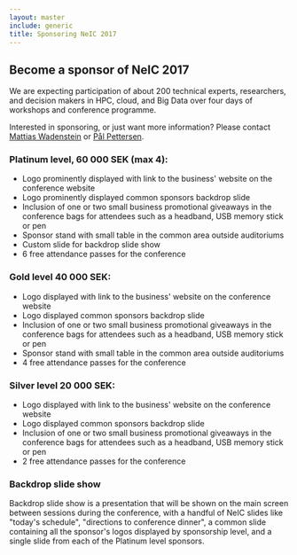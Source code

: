 ```yaml
---
layout: master
include: generic
title: Sponsoring NeIC 2017
---
```


## Become a sponsor of NeIC 2017

We are expecting participation of about 200 technical experts, researchers, and decision makers in HPC, cloud, and Big Data over four
days of workshops and conference programme.

Interested in sponsoring, or just want more information?
Please contact [Mattias Wadenstein](mailto:maswan@ndgf.org) or [Pål Pettersen](mailto:paal.pettersen@nordforsk.org).


### Platinum level, 60 000 SEK (max 4):

* Logo prominently displayed with link to the business' website on the conference website
* Logo prominently displayed common sponsors backdrop slide
* Inclusion of one or two small business promotional giveaways in the conference bags for attendees such as a headband, USB memory stick or pen
* Sponsor stand with small table in the common area outside auditoriums
* Custom slide for backdrop slide show
* 6 free attendance passes for the conference


### Gold level 40 000 SEK:

* Logo displayed with link to the business' website on the conference website
* Logo displayed common sponsors backdrop slide
* Inclusion of one or two small business promotional giveaways in the conference bags for attendees such as a headband, USB memory stick or pen
* Sponsor stand with small table in the common area outside auditoriums
* 4 free attendance passes for the conference


### Silver level 20 000 SEK:

* Logo displayed with link to the business' website on the conference website
* Logo displayed common sponsors backdrop slide
* Inclusion of one or two small business promotional giveaways in the conference bags for attendees such as a headband, USB memory stick or pen
* 2 free attendance passes for the conference


### Backdrop slide show

Backdrop slide show is a presentation that will be shown on the main screen
between sessions during the conference, with a handful of NeIC slides like
"today's schedule", "directions to conference dinner", a common slide
containing all the sponsor's logos displayed by sponsorship level, and a single
slide from each of the Platinum level sponsors.
